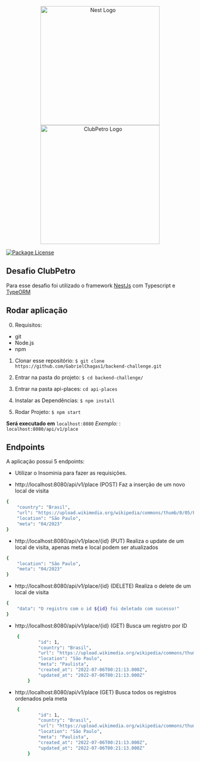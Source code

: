 <div align="center">
  <img src="https://nestjs.com/img/logo_text.svg" width="320" alt="Nest Logo" />
  <img src="https://github.com/GabrielChagas1/backend-challenge/blob/master/img/logo-clubpetro.png" width="320" alt="ClubPetro Logo" />
</div>

[circleci-image]: https://img.shields.io/circleci/build/github/nestjs/nest/master?token=abc123def456
[circleci-url]: https://circleci.com/gh/nestjs/nest

<a href="https://www.npmjs.com/~nestjscore" target="_blank"><img src="https://img.shields.io/npm/l/@nestjs/core.svg" alt="Package License" /></a>

## Desafio ClubPetro

Para esse desafio foi utilizado o framework [NestJs](https://github.com/nestjs/nest) com Typescript e [TypeORM](https://typeorm.io/#/)

## Rodar aplicação

0. Requisitos:

- git
- Node.js
- npm

1. Clonar esse repositório:
   `$ git clone https://github.com/GabrielChagas1/backend-challenge.git`

2. Entrar na pasta do projeto:
   `$ cd backend-challenge/`

3. Entrar na pasta api-places:
   `cd api-places`

4. Instalar as Dependências:
   `$ npm install`

5. Rodar Projeto:
   `$ npm start`

**Será executado em** `localhost:8080`
_Exemplo:_ : `localhost:8080/api/v1/place`

## Endpoints

A aplicação possui 5 endpoints:

- Utilizar o Insominia para fazer as requisições.

- http://localhost:8080/api/v1/place (POST) Faz a inserção de um novo local de visita

```bash
{
	"country": "Brasil",
	"url": "https://upload.wikimedia.org/wikipedia/commons/thumb/0/05/Flag_of_Brazil.svg/800px-Flag_of_Brazil.svg.png",
	"location": "São Paulo",
	"meta": "04/2023"
}
```

- http://localhost:8080/api/v1/place/{id} (PUT) Realiza o update de um local de visita, apenas meta e local podem ser atualizados

```bash
{
	"location": "São Paulo",
	"meta": "04/2023"
}
```

- http://localhost:8080/api/v1/place/{id} (DELETE) Realiza o delete de um local de visita

```bash
{
	"data": "O registro com o id ${id} foi deletado com sucesso!"
}
```

- http://localhost:8080/api/v1/place/{id} (GET) Busca um registro por ID

```bash
	{
			"id": 1,
			"country": "Brasil",
			"url": "https://upload.wikimedia.org/wikipedia/commons/thumb/0/05/Flag_of_Brazil.svg/800px-Flag_of_Brazil.svg.png",
			"location": "São Paulo",
			"meta": "Paulista",
			"created_at": "2022-07-06T00:21:13.000Z",
			"updated_at": "2022-07-06T00:21:13.000Z"
		}
```

- http://localhost:8080/api/v1/place (GET) Busca todos os registros ordenados pela meta

```bash
	{
			"id": 1,
			"country": "Brasil",
			"url": "https://upload.wikimedia.org/wikipedia/commons/thumb/0/05/Flag_of_Brazil.svg/800px-Flag_of_Brazil.svg.png",
			"location": "São Paulo",
			"meta": "Paulista",
			"created_at": "2022-07-06T00:21:13.000Z",
			"updated_at": "2022-07-06T00:21:13.000Z"
		}
```
